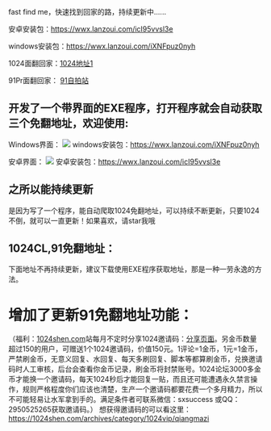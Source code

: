 fast find me，快速找到回家的路，持续更新中......

安卓安装包：https://wwx.lanzoui.com/icI95vvsl3e

windows安装包：https://wwx.lanzoui.com/iXNFpuz0nyh

1024面翻回家：<a href="https://cl.vkp2.icu/index.php?u=585098&ext=ba2d3">1024地址1</a> 

91Pr面翻回家： <a href="https://f1113.wonderfulday27.live/index.php">91自拍站</a>	

## 开发了一个带界面的EXE程序，打开程序就会自动获取三个免翻地址，欢迎使用:
Windows界面：
![](https://p1.pstatp.com/origin/pgc-image/5b1fce82a056446393be86d36b4b7ee9)
windows安装包：https://wwx.lanzoui.com/iXNFpuz0nyh

安卓界面：
![](https://p1.pstatp.com/origin/pgc-image/9725ae49842d4982a028f923ff0e1e9f)
安卓安装包：https://wwx.lanzoui.com/icI95vvsl3e

## 之所以能持续更新 ##
是因为写了一个程序，能自动爬取1024免翻地址，可以持续不断更新，只要1024不倒，就可以一直更新！如果喜欢，请star我哦

## 1024CL,91免翻地址： ##
下面地址不再持续更新，建议下载使用EXE程序获取地址，那是一种一劳永逸的方法。
# 增加了更新91免翻地址功能：
（福利：[1024shen.com](https://1024shen.com/)站每月不定时分享1024邀请码：[分享页面](https://1024shen.com/archives/category/1024vip/qiangmazi)。另金币数量超过150的用户，可赠送1个1024邀请码，价值150元。1评论=1金币，1元=1金币，严禁刷金币，无意义回复、水回复、每天多刷回复、脚本等都算刷金币，兑换邀请码时人工审核，后台会查看你金币记录，刷金币将封禁账号。1024论坛3000多金币才能换一个邀请码，每天1024秒后才能回复一贴，而且还可能遭遇永久禁言操作，规则严格程度你们应该也清楚，生产一个邀请码都要花费一个多月精力，所以不可能轻易让水军拿到手的。满足条件者可联系微信：sxsuccess 或QQ：2950525265获取邀请码。）
想获得邀请码的可以看这里：https://1024shen.com/archives/category/1024vip/qiangmazi
